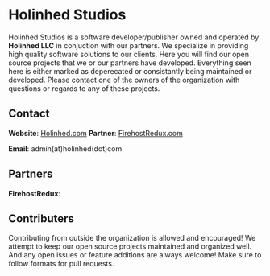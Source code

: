 # Holinhed Studios

Holinhed Studios is a software developer/publisher owned and operated by **Holinhed LLC** in conjuction with our partners. We specialize in providing high quality software solutions to our clients. Here you will find our open source projects that we or our partners have developed. Everything seen here is either marked as deperecated or consistantly being maintained or developed. Please contact one of the owners of the organization with questions or regards to any of these projects. 

## Contact

**Website**: [Holinhed.com](https://holinhed.com)
**Partner**: [FirehostRedux.com](https://firehostredux.com)

**Email**: admin(at)holinhed(dot)com

## Partners

**FirehostRedux**: 

## Contributers

Contributing from outside the organization is allowed and encouraged! We attempt to keep our open source projects maintained and organized well. And any open issues or feature additions are always welcome! Make sure to follow formats for pull requests.

